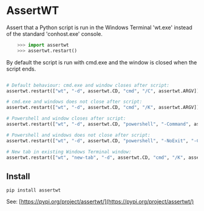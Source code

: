 AssertWT
========

Assert that a Python script is run in the Windows Terminal 'wt.exe' instead
of the standard 'conhost.exe' console.

```python
    >>> import assertwt
    >>> assertwt.restart()
```

By default the script is run with cmd.exe and the window is closed when the
script ends.

```python

# Default behaviour: cmd.exe and window closes after script:
assertwt.restart(["wt", "-d", assertwt.CD, "cmd", "/C", assertwt.ARGV])

# cmd.exe and windows does not close after script:
assertwt.restart(["wt", "-d", assertwt.CD, "cmd", "/K", assertwt.ARGV])

# Powershell and window closes after script:
assertwt.restart(["wt", "-d", assertwt.CD, "powershell", "-Command", assertwt.ARGV])

# Powershell and windows does not close after script:
assertwt.restart(["wt", "-d", assertwt.CD, "powershell", "-NoExit", "-Command", assertwt.ARGV])

# New tab in existing Windows Terminal window:
assertwt.restart(["wt", "new-tab", "-d", assertwt.CD, "cmd", "/K", assertwt.ARGV])

```

Install
-------

```shell
pip install assertwt
```

See: [https://pypi.org/project/assertwt/](https://pypi.org/project/assertwt/)
